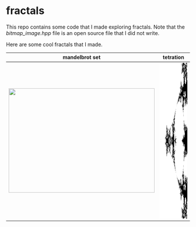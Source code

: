 # fractals

This repo contains some code that I made exploring fractals.
Note that the *bitmap_image.hpp* file is an open source file that I did not write.

Here are some cool fractals that I made.

| **mandelbrot set**                                                               | **tetration**                                                              |
|----------------------------------------------------------------------------------|----------------------------------------------------------------------------|
| <img src="img/mandelbrot/mandelbrot-darkblue-5000.bmp" width="400" height="286"> | <img src="img/powertower/powertower-bw-1000.bmp" width="400" height="427"> |


